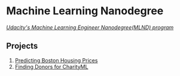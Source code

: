 
# Machine Learning Nanodegree
*[Udacity's Machine Learning Engineer Nanodegree(MLND) program](https://www.udacity.com/course/machine-learning-engineer-nanodegree--nd009t)*

## Projects
1. [Predicting Boston Housing Prices](1-Predicting-Boston-Housing-Prices)
2. [Finding Donors for CharityML](2-Finding-Donors-for-CharityML) 